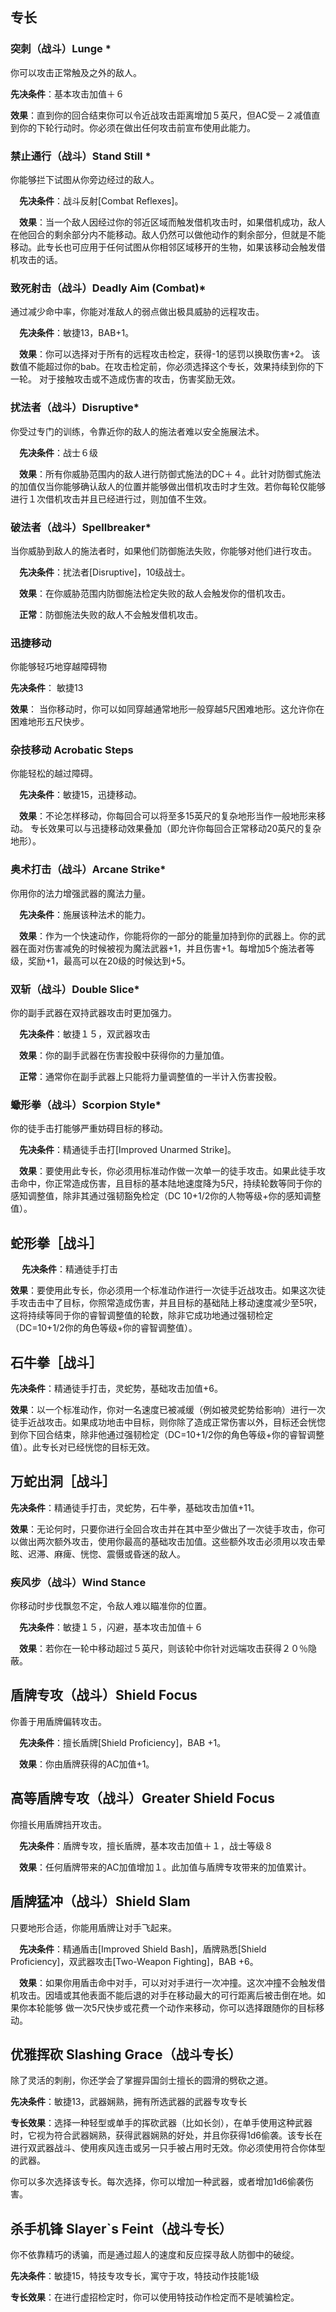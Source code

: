 ## 专长

### 突刺（战斗）Lunge *
你可以攻击正常触及之外的敌人。

**先决条件**：基本攻击加值＋６

**效果**：直到你的回合结束你可以令近战攻击距离增加５英尺，但AC受－２减值直到你的下轮行动时。你必须在做出任何攻击前宣布使用此能力。

### 禁止通行（战斗）Stand Still *
你能够拦下试图从你旁边经过的敌人。

　**先决条件**：战斗反射[Combat Reflexes]。

　**效果**：当一个敌人因经过你的邻近区域而触发借机攻击时，如果借机成功，敌人在他回合的剩余部分内不能移动。敌人仍然可以做他动作的剩余部分，但就是不能移动。此专长也可应用于任何试图从你相邻区域移开的生物，如果该移动会触发借机攻击的话。

### 致死射击（战斗）Deadly Aim (Combat)*
通过减少命中率，你能对准敌人的弱点做出极具威胁的远程攻击。

　**先决条件**：敏捷13，BAB+1。

　**效果**：你可以选择对于所有的远程攻击检定，获得-1的惩罚以换取伤害+2。 该数值不能超过你的bab。在攻击检定前，你必须选择这个专长，效果持续到你的下一轮。 对于接触攻击或不造成伤害的攻击，伤害奖励无效。

### 扰法者（战斗）Disruptive*
你受过专门的训练，令靠近你的敌人的施法者难以安全施展法术。

　**先决条件**：战士６级

　**效果**：所有你威胁范围内的敌人进行防御式施法的DC＋４。此针对防御式施法的加值仅当你能够确认敌人的位置并能够做出借机攻击时才生效。若你每轮仅能够进行１次借机攻击并且已经进行过，则加值不生效。

### 破法者（战斗）Spellbreaker*
当你威胁到敌人的施法者时，如果他们防御施法失败，你能够对他们进行攻击。

　**先决条件**：扰法者[Disruptive]，10级战士。

　**效果**：在你威胁范围内防御施法检定失败的敌人会触发你的借机攻击。

　**正常**：防御施法失败的敌人不会触发借机攻击。

### 迅捷移动
你能够轻巧地穿越障碍物

**先决条件**： 敏捷13

**效果**： 当你移动时，你可以如同穿越通常地形一般穿越5尺困难地形。这允许你在困难地形五尺快步。

### 杂技移动 Acrobatic Steps

你能轻松的越过障碍。

　**先决条件**：敏捷15，迅捷移动。

　**效果**：不论怎样移动，你每回合可以将至多15英尺的复杂地形当作一般地形来移动。 专长效果可以与迅捷移动效果叠加（即允许你每回合正常移动20英尺的复杂地形）。

### 奥术打击（战斗）Arcane Strike*
你用你的法力增强武器的魔法力量。

　**先决条件**：施展该种法术的能力。

　**效果**：作为一个快速动作，你能将你的一部分的能量加持到你的武器上。你的武器在面对伤害减免的时候被视为魔法武器+1，并且伤害+1。每增加5个施法者等级，奖励+1，最高可以在20级的时候达到+5。

### 双斩（战斗）Double Slice*
你的副手武器在双持武器攻击时更加强力。

　**先决条件**：敏捷１５，双武器攻击

　**效果**：你的副手武器在伤害投骰中获得你的力量加值。

　**正常**：通常你在副手武器上只能将力量调整值的一半计入伤害投骰。

### 蠍形拳（战斗）Scorpion Style*

你的徒手击打能够严重妨碍目标的移动。

　**先决条件**：精通徒手击打[Improved Unarmed Strike]。

　**效果**：要使用此专长，你必须用标准动作做一次单一的徒手攻击。如果此徒手攻击命中，你正常造成伤害，且目标的基本陆地速度降为5尺，持续轮数等同于你的感知调整值，除非其通过强韧豁免检定（DC 10+1/2你的人物等级+你的感知调整值）。

## 蛇形拳［战斗］
　
**先决条件**：精通徒手打击

**效果**：要使用此专长，你必须用一个标准动作进行一次徒手近战攻击。如果这次徒手攻击击中了目标，你照常造成伤害，并且目标的基础陆上移动速度减少至5呎，这将持续等同于你的睿智调整值的轮数，除非它成功地通过强韧检定（DC=10+1/2你的角色等级+你的睿智调整值）。

## 石牛拳［战斗］

**先决条件**：精通徒手打击，灵蛇势，基础攻击加值+6。

**效果**：以一个标准动作，你对一名速度已被减缓（例如被灵蛇势给影响）进行一次徒手近战攻击。如果成功地击中目标，则你除了造成正常伤害以外，目标还会恍惚到你下回合结束，除非他通过强韧检定（DC=10+1/2你的角色等级+你的睿智调整值）。此专长对已经恍惚的目标无效。

## 万蛇出洞［战斗］

**先决条件**：精通徒手打击，灵蛇势，石牛拳，基础攻击加值+11。

**效果**：无论何时，只要你进行全回合攻击并在其中至少做出了一次徒手攻击，你可以做出两次额外攻击，使用你最高的基础攻击加值。这些额外攻击必须用以攻击晕眩、迟滞、麻痺、恍惚、震慑或昏迷的敌人。

### 疾风步（战斗）Wind Stance

你移动时步伐飘忽不定，令敌人难以瞄准你的位置。

　**先决条件**：敏捷１５，闪避，基本攻击加值＋６

　**效果**：若你在一轮中移动超过５英尺，则该轮中你针对远端攻击获得２０％隐蔽。

## 盾牌专攻（战斗）Shield Focus
你善于用盾牌偏转攻击。

　**先决条件**：擅长盾牌[Shield Proficiency]，BAB +1。

　**效果**：你由盾牌获得的AC加值+1。

## 高等盾牌专攻（战斗）Greater Shield Focus

你擅长用盾牌挡开攻击。

　**先决条件**：盾牌专攻，擅长盾牌，基本攻击加值＋１，战士等级８

　**效果**：任何盾牌带来的AC加值增加１。此加值与盾牌专攻带来的加值累计。

## 盾牌猛冲（战斗）Shield Slam

只要地形合适，你能用盾牌让对手飞起来。

　**先决条件**：精通盾击[Improved Shield Bash]，盾牌熟悉[Shield Proficiency]，双武器攻击[Two-Weapon Fighting]，BAB +6。

　**效果**：如果你用盾击命中对手，可以对对手进行一次冲撞。这次冲撞不会触发借机攻击。因墙或其他表面不能后退的对手在移动最大的可行距离后被击倒在地。如果你本轮能够 做一次5尺快步或花费一个动作来移动，你可以选择跟随你的目标移动。

## 优雅挥砍 Slashing Grace（战斗专长）

   除了灵活的刺削，你还学会了掌握异国剑士擅长的圆滑的劈砍之道。

**先决条件**：敏捷13，武器娴熟，拥有所选武器的武器专攻专长

**专长效果**：选择一种轻型或单手的挥砍武器（比如长剑），在单手使用这种武器时，它视为符合武器娴熟，获得武器娴熟的好处，并且你获得1d6偷袭。该专长在进行双武器战斗、使用疾风连击或另一只手被占用时无效。你必须使用符合你体型的武器。

你可以多次选择该专长。每次选择，你可以增加一种武器，或者增加1d6偷袭伤害。

## 杀手机锋 Slayer`s Feint（战斗专长）

   你不依靠精巧的诱骗，而是通过超人的速度和反应探寻敌人防御中的破绽。

**先决条件**：敏捷15，特技专攻专长，寓守于攻，特技动作技能1级

**专长效果**：在进行虚招检定时，你可以使用特技动作检定而不是唬骗检定。